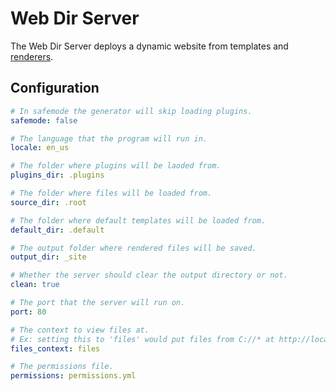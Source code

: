 ---
---
# Web Dir Server

The Web Dir Server deploys a dynamic website from templates and [renderers](/webdir/api/renderer).

## Configuration

```yml
# In safemode the generator will skip loading plugins.
safemode: false

# The language that the program will run in.
locale: en_us

# The folder where plugins will be laoded from.
plugins_dir: .plugins

# The folder where files will be loaded from.
source_dir: .root

# The folder where default templates will be loaded from.
default_dir: .default

# The output folder where rendered files will be saved.
output_dir: _site

# Whether the server should clear the output directory or not.
clean: true

# The port that the server will run on.
port: 80

# The context to view files at.
# Ex: setting this to 'files' would put files from C://* at http://localhost/files/C:/*    ← here
files_context: files

# The permissions file.
permissions: permissions.yml
```